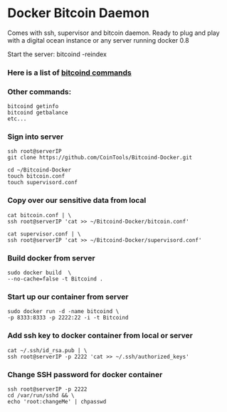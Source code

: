 # Docker Bitcoin Daemon
Comes with ssh, supervisor and bitcoin daemon.  Ready to plug and play with a digital ocean instance or any server running docker 0.8

Start the server:
	bitcoind -reindex

### Here is a list of [bitcoind commands](https://en.bitcoin.it/wiki/Original_Bitcoin_client/API_calls_list)

### Other commands:
	bitcoind getinfo
	bitcoind getbalance
	etc...


### Sign into server
	ssh root@serverIP
	git clone https://github.com/CoinTools/Bitcoind-Docker.git

	cd ~/Bitcoind-Docker
	touch bitcoin.conf
	touch supervisord.conf


### Copy over our sensitive data from local
	cat bitcoin.conf | \
	ssh root@serverIP 'cat >> ~/Bitcoind-Docker/bitcoin.conf'

	cat supervisor.conf | \
	ssh root@serverIP 'cat >> ~/Bitcoind-Docker/supervisord.conf'

### Build docker from server
	sudo docker build  \
	--no-cache=false -t Bitcoind .


### Start up our container from server
	sudo docker run -d -name bitcoind \
	-p 8333:8333 -p 2222:22 -i -t Bitcoind

### Add ssh key to docker container from local or server
	cat ~/.ssh/id_rsa.pub | \
	ssh root@serverIP -p 2222 'cat >> ~/.ssh/authorized_keys'

### Change SSH password for docker container
	ssh root@serverIP -p 2222
	cd /var/run/sshd && \
	echo 'root:changeMe' | chpasswd